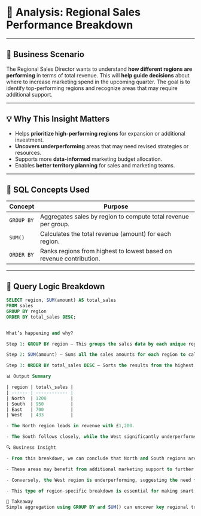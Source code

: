 # 🎯 Analysis: Regional Sales Performance Breakdown

---

## 🧠 Business Scenario

The Regional Sales Director wants to understand **how different regions are performing** in terms of total revenue. This will **help guide decisions** about where to increase marketing spend in the upcoming quarter. The goal is to identify top-performing regions and recognize areas that may require additional support.

---

## 💡 Why This Insight Matters

- Helps **prioritize high-performing regions** for expansion or additional investment.
- **Uncovers underperforming** areas that may need revised strategies or resources.
- Supports more **data-informed** marketing budget allocation.
- Enables **better territory planning** for sales and marketing teams.

---

## 🧰 SQL Concepts Used

| Concept        | Purpose                                                              |
|----------------|----------------------------------------------------------------------|
| `GROUP BY`     | Aggregates sales by region to compute total revenue per group.       |
| `SUM()`        | Calculates the total revenue (amount) for each region.               |
| `ORDER BY`     | Ranks regions from highest to lowest based on revenue contribution.  |

---

## 🧪 Query Logic Breakdown

```sql
SELECT region, SUM(amount) AS total_sales
FROM sales
GROUP BY region
ORDER BY total_sales DESC;


What’s happening and why?

Step 1: GROUP BY region — This groups the sales data by each unique region so we can compute totals per region.

Step 2: SUM(amount) — Sums all the sales amounts for each region to calculate total revenue per group.

Step 3: ORDER BY total_sales DESC — Sorts the results from the highest to the lowest revenue to quickly identify top performers.

📊 Output Summary

| region | total\_sales |
| ------ | ------------ |
| North  | 1200         |
| South  | 950          |
| East   | 700          |
| West   | 433          |

- The North region leads in revenue with £1,200.

- The South follows closely, while the West significantly underperforms.

🔍 Business Insight

- From this breakdown, we can conclude that North and South regions are strong contributors to overall revenue.

- These areas may benefit from additional marketing support to further capitalize on momentum.

- Conversely, the West region is underperforming, suggesting the need for a deeper review — perhaps issues with sales reps, local demand, or pricing strategies.

- This type of region-specific breakdown is essential for making smart, targeted investment decisions rather than using a one-size-fits-all approach.

🔑 Takeaway
Simple aggregation using GROUP BY and SUM() can uncover key regional trends that directly impact marketing budget decisions and long-term growth strategy.
